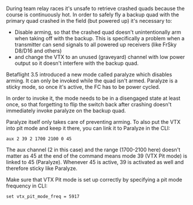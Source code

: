 During team relay races it's unsafe to retrieve crashed quads because the course is continuously hot. In order to safely fly a backup quad with the primary quad crashed in the field (but powered up) it's necessary to:

* Disable arming, so that the crashed quad doesn't unintentionally arm when taking off with the backup. This is specifically a problem when a transmitter can send signals to all powered up receivers (like FrSky D8/D16 and others)
* and change the VTX to an unused (graveyard) channel with low power output so it doesn't interfere with the backup quad.

Betaflight 3.5 introduced a new mode called paralyze which disables arming. It can only be invoked while the quad isn't armed. Paralyze is a sticky mode, so once it's active, the FC has to be power cycled.

In order to invoke it, the mode needs to be in a disengaged state at least once, so that forgetting to flip the switch back after crashing doesn't immediately invoke paralyze on the backup quad.

Paralyze itself only takes care of preventing arming. To also put the VTX into pit mode and keep it there, you can link it to Paralyze in the CLI:

```
aux 2 39 2 1700 2100 0 45
```

The aux channel (2 in this case) and the range (1700-2100 here) doesn't matter as 45 at the end of the command means mode 39 (VTX Pit mode) is linked to 45 (Paralyze). Whenever 45 is active, 39 is activated as well and therefore sticky like Paralyze.

Make sure that VTX Pit mode is set up correctly by specifying a pit mode frequency in CLI:

```
set vtx_pit_mode_freq = 5917
```
